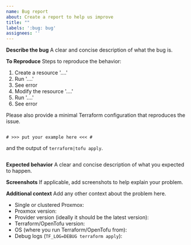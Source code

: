 ```yaml
---
name: Bug report
about: Create a report to help us improve
title: ""
labels: ':bug: bug'
assignees: ''
---
```


**Describe the bug**
A clear and concise description of what the bug is.

**To Reproduce**
Steps to reproduce the behavior:

1. Create a resource '....'
2. Run '....'
3. See error
4. Modify the resource '....'
5. Run '....'
6. See error

Please also provide a minimal Terraform configuration that reproduces the issue.

```hcl

# >>> put your example here <<< #

```

and the output of `terraform|tofu apply`.
```text

```


**Expected behavior**
A clear and concise description of what you expected to happen.

**Screenshots**
If applicable, add screenshots to help explain your problem.

**Additional context**
Add any other context about the problem here.

- Single or clustered Proxmox:
- Proxmox version:
- Provider version (ideally it should be the latest version):
- Terraform/OpenTofu version:
- OS (where you run Terraform/OpenTofu from):
- Debug logs (`TF_LOG=DEBUG terraform apply`):

